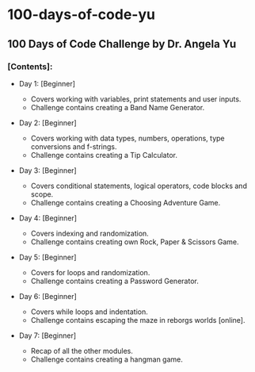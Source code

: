# 100-days-of-code-yu

## 100 Days of Code Challenge by Dr. Angela Yu

### [Contents]:

- Day 1: [Beginner]
    - Covers working with variables, print statements and user inputs.
    - Challenge contains creating a Band Name Generator.


- Day 2: [Beginner]
    - Covers working with data types, numbers, operations, type conversions and f-strings.
    - Challenge contains creating a Tip Calculator.


- Day 3: [Beginner]
    - Covers conditional statements, logical operators, code blocks and scope.
    - Challenge contains creating a Choosing Adventure Game.


- Day 4: [Beginner]
    - Covers indexing and randomization.
    - Challenge contains creating own Rock, Paper & Scissors Game.


- Day 5: [Beginner]
    - Covers for loops and randomization.
    - Challenge contains creating a Password Generator.


- Day 6: [Beginner]
    - Covers while loops and indentation.
    - Challenge contains escaping the maze in reborgs worlds [online].


- Day 7: [Beginner]
    - Recap of all the other modules.
    - Challenge contains creating a hangman game.
